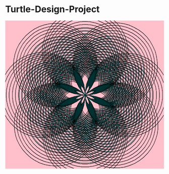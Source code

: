 # Turtle-Design-Project
<img src="https://github.com/JoscelynA5/Turtle-Design-Project/blob/master/flower.%20by%20joscelyn.PNG">
